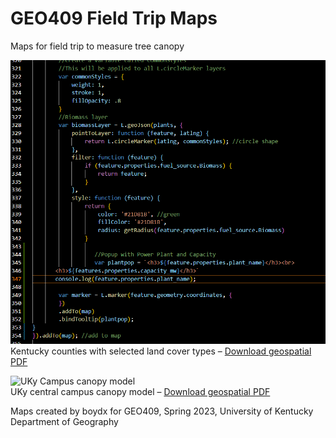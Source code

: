 # GEO409 Field Trip Maps
Maps for field trip to measure tree canopy

![Kentucky Counties](my-image.png)   
Kentucky counties with selected land cover types – [Download geospatial PDF](Ky-landcover.pdf)

![UKy Campus canopy model](campus-canopy-model.jpg)   
UKy central campus canopy model – [Download geospatial PDF](campus-canopy-model.pdf)

Maps created by boydx for GEO409, Spring 2023, University of Kentucky Department of Geography

